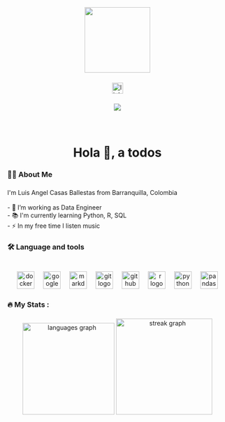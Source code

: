 <div align="center">
  <img height="150" src="https://raw.githubusercontent.com/maurodesouza/profile-readme-generator/master/src/assets/icons/social/linkedin/default.svg"  />
</div>


###

<div align="center">
  <a href="https://www.linkedin.com/in/luisangelcasasballestas/" target="_blank">
    <img src="https://img.shields.io/static/v1?message=LinkedIn&logo=linkedin&label=&color=0077B5&logoColor=white&labelColor=&style=for-the-badge" height="25" alt="linkedin logo"  />
  </a>
</div>

###

<div align="center">
  <img src="https://visitor-badge.laobi.icu/badge?page_id=angelcasasbl.angelcasasbl&"  />
</div>

###

<br clear="both">

<h1 align="center">Hola 👋, a todos</h1>

###

<h3 align="left">👩‍💻  About Me</h3>

###

<p align="left">I'm Luis Angel Casas Ballestas from Barranquilla, Colombia<br><br>- 🔭 I’m working as Data Engineer<br>- 📚 I'm currently learning Python, R, SQL<br>- ⚡ In my free time I listen music</p>

###

<h3 align="left">🛠 Language and tools</h3>

###

<br clear="both">

<div align="center">
  <img src="https://cdn.jsdelivr.net/gh/devicons/devicon/icons/docker/docker-plain-wordmark.svg" height="40" alt="docker logo"  />
  <img width="12" />
  <img src="https://cdn.jsdelivr.net/gh/devicons/devicon/icons/googlecloud/googlecloud-original.svg" height="40" alt="googlecloud logo"  />
  <img width="12" />
  <img src="https://cdn.jsdelivr.net/gh/devicons/devicon/icons/markdown/markdown-original.svg" height="40" alt="markdown logo"  />
  <img width="12" />
  <img src="https://cdn.jsdelivr.net/gh/devicons/devicon/icons/git/git-original.svg" height="40" alt="git logo"  />
  <img width="12" />
  <img src="https://cdn.jsdelivr.net/gh/devicons/devicon/icons/github/github-original.svg" height="40" alt="github logo"  />
  <img width="12" />
  <img src="https://cdn.jsdelivr.net/gh/devicons/devicon/icons/r/r-original.svg" height="40" alt="r logo"  />
  <img width="12" />
  <img src="https://cdn.jsdelivr.net/gh/devicons/devicon/icons/python/python-original.svg" height="40" alt="python logo"  />
  <img width="12" />
  <img src="https://cdn.jsdelivr.net/gh/devicons/devicon/icons/pandas/pandas-original.svg" height="40" alt="pandas logo"  />
</div>

###

<h3 align="left">🔥   My Stats :</h3>

###

<div align="center">
  <img src="https://github-readme-stats.vercel.app/api/top-langs?username=angelcasasbl&locale=en&hide_title=false&layout=compact&card_width=320&langs_count=5&theme=dark&hide_border=true&order=2" height="210" alt="languages graph"  />
  <img src="https://streak-stats.demolab.com?user=angelcasasbl&locale=en&mode=daily&theme=dark&hide_border=true&border_radius=5&order=3" height="220" alt="streak graph"  />
</div>

###
